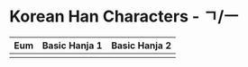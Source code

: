 
# Korean Han Characters - ㄱ/ㅡ

| Eum | Basic Hanja 1 | Basic Hanja 2 |
| :-: | :-----------: | :-----------: |
|     |               |               |
